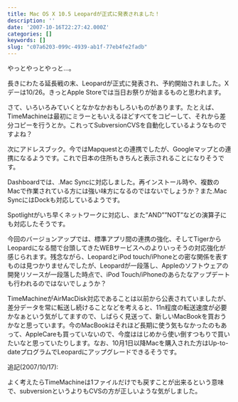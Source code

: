 ```yaml
---
title: Mac OS X 10.5 Leopardが正式に発表されました！
description: ''
date: '2007-10-16T22:27:42.000Z'
categories: []
keywords: []
slug: "c07a6203-099c-4939-ab1f-77eb4fe2fadb"
---
```

やっとやっとやっと…。

長きにわたる延長戦の末、Leopardが正式に発表され、予約開始されました。Xデーは10/26。きっとApple Storeでは当日お祭りが始まるものと思われます。

さて、いろいろみていくとなかなかおもしろいものがあります。たとえば、TimeMachineは最初にミラーともいえるほどすべてをコピーして、それから差分コピーを行うとか。これってSubversionCVSを自動化しているようなものですよね？

次にアドレスブック。今ではMapquestとの連携でしたが、Googleマップとの連携になるようです。これで日本の住所もきちんと表示されることになりそうです。

Dashboardでは、.Mac Syncに対応しました。再インストール時や、複数のMacで作業されている方には強い味方になるのではないでしょうか？また.Mac SyncにはDockも対応しているようです。

Spotlightがいち早くネットワークに対応し、また”AND””NOT”などの演算子にも対応したそうです。

今回のバージョンアップでは、標準アプリ間の連携の強化、そしてTigerからLeopardになる間で台頭してきたWEBサービスへのよりいっそうの対応強化が感じられます。残念ながら、LeopardとiPod touch/iPhoneとの密な関係を表すものは見つかりませんでしたが、Leopardが一段落し、Appleのソフトウェアの開発リソースが一段落した時点で、iPod Touch/iPhoneのあらたなアップデートも行われるのではないでしょうか？

TimeMachineがAirMacDisk対応であることは以前から公表されていましたが、差分データを常に転送し続けることなどを考えると、11n程度の転送速度が必要かなぁという気がしてますので、しばらく見送って、新しいMacBookを買おうかなと思っています。今のMacBookはそれほど長期に使う気もなかったのもあって、AppleCareも買っていないので、今度ははじめから使い倒すつもりで買いたいなと思っていたりします。なお、10月1日以降Macを購入された方はUp-to-dateプログラムでLeopardにアップグレードできるそうです。

追記(2007/10/17):

よく考えたらTimeMachineは1ファイルだけでも戻すことが出来るという意味で、subversionというよりもCVSの方が正しいような気がしました。